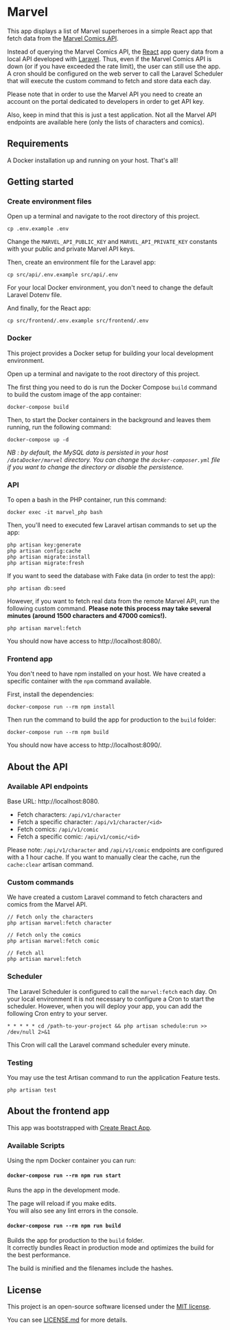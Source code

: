 # Marvel

This app displays a list of Marvel superheroes in a simple React app that fetch data from the [Marvel Comics API](https://developer.marvel.com/).

Instead of querying the Marvel Comics API, the [React](https://reactjs.org/) app query data from a local API developed with [Laravel](https://laravel.com/). Thus, even if the Marvel Comics API is down (or if you have exceeded the rate limit), the user can still use the app. A cron should be configured on the web server to call the Laravel Scheduler that will execute the custom command to fetch and store data each day.

Please note that in order to use the Marvel API you need to create an account on the portal dedicated to developers in order to get API key. 

Also, keep in mind that this is just a test application. Not all the Marvel API endpoints are available here (only the lists of characters and comics).

## Requirements

A Docker installation up and running on your host. That's all!

## Getting started

### Create environment files

Open up a terminal and navigate to the root directory of this project.

```
cp .env.example .env
```

Change the `MARVEL_API_PUBLIC_KEY` and `MARVEL_API_PRIVATE_KEY` constants with your public and private Marvel API keys.

Then, create an environment file for the Laravel app:

```
cp src/api/.env.example src/api/.env
```

For your local Docker environment, you don't need to change the default Laravel Dotenv file.

And finally, for the React app:

```
cp src/frontend/.env.example src/frontend/.env
```

### Docker

This project provides a Docker setup for building your local development environment.

Open up a terminal and navigate to the root directory of this project.

The first thing you need to do is run the Docker Compose `build` command to build the custom image of the app container:

```
docker-compose build
```

Then, to start the Docker containers in the background and leaves them running, run the following command:

```
docker-compose up -d
```

_NB : by default, the MySQL data is persisted in your host `/dataDocker/marvel` directory. You can change the `docker-composer.yml` file if you want to change the directory or disable the persistence._

### API

To open a bash in the PHP container, run this command:

```
docker exec -it marvel_php bash
```

Then, you'll need to executed few Laravel artisan commands to set up the app:

```
php artisan key:generate
php artisan config:cache
php artisan migrate:install
php artisan migrate:fresh
```

If you want to seed the database with Fake data (in order to test the app):

```
php artisan db:seed
```

However, if you want to fetch real data from the remote Marvel API, run the following custom command. **Please note this process may take several minutes (around 1500 characters and 47000 comics!).**

```
php artisan marvel:fetch
```

You should now have access to http://localhost:8080/.

### Frontend app

You don't need to have npm installed on your host. We have created a specific container with the `npm` command available.

First, install the dependencies:

```
docker-compose run --rm npm install
```

Then run the command to build the app for production to the `build` folder:

```
docker-compose run --rm npm build
```

You should now have access to http://localhost:8090/.

## About the API

### Available API endpoints

Base URL: http://localhost:8080.

* Fetch characters: `/api/v1/character`
* Fetch a specific character: `/api/v1/character/<id>`
* Fetch comics: `/api/v1/comic`
* Fetch a specific comic: `/api/v1/comic/<id>`

Please note: `/api/v1/character` and `/api/v1/comic` endpoints are configured with a 1 hour cache. If you want to manually clear the cache, run the `cache:clear` artisan command. 

### Custom commands

We have created a custom Laravel command to fetch characters and comics from the Marvel API.

```
// Fetch only the characters
php artisan marvel:fetch character

// Fetch only the comics
php artisan marvel:fetch comic

// Fetch all
php artisan marvel:fetch
```

### Scheduler

The Laravel Scheduler is configured to call the `marvel:fetch` each day. On your local environment it is not necessary to configure a Cron to start the scheduler. However, when you will deploy your app, you can add the following Cron entry to your server.

```
* * * * * cd /path-to-your-project && php artisan schedule:run >> /dev/null 2>&1
```

This Cron will call the Laravel command scheduler every minute.

### Testing

You may use the test Artisan command to run the application Feature tests.

```
php artisan test
```


## About the frontend app

This app was bootstrapped with [Create React App](https://github.com/facebook/create-react-app).

### Available Scripts

Using the npm Docker container you can run:

#### `docker-compose run --rm npm run start`

Runs the app in the development mode.<br />

The page will reload if you make edits.<br />
You will also see any lint errors in the console.

#### `docker-compose run --rm npm run build`

Builds the app for production to the `build` folder.<br />
It correctly bundles React in production mode and optimizes the build for the best performance.

The build is minified and the filenames include the hashes.<br />

## License

This project is an open-source software licensed under the [MIT license](https://opensource.org/licenses/MIT).

You can see [LICENSE.md](./LICENSE.md) for more details.

